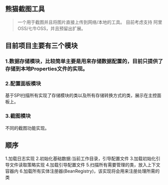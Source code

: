 ## 熊猫截图工具
> 一个用于截图并且将图片直接上传到网络/本地的工具。
目前考虑支持 阿里OSS/七牛OSS，并且预留出扩展。

## 目前项目主要有三个模块

### 1.数据存储模块，比较简单主要是用来存储数据配置的，目前只提供了存储到本地Properties文件的实现。
### 2.配置面板模块
基于SPI扫描所有实现了存储模块的类以及所有存储转换方式的类，展示在主控面板上。
### 3.截图模块
不同的截图功能实现。
## 顺序
1.加载日志实现
2.初始化基础数据:当前工作目录，引导配置文件
3.加载初始化引导文件读取策略实现
4.加载引导配置文件
5.扫描所有需要管理的类，放入上下文容器内
6.加载所有实体注册器(BeanRegistry)，该实现将会用来注册处理所需的类
